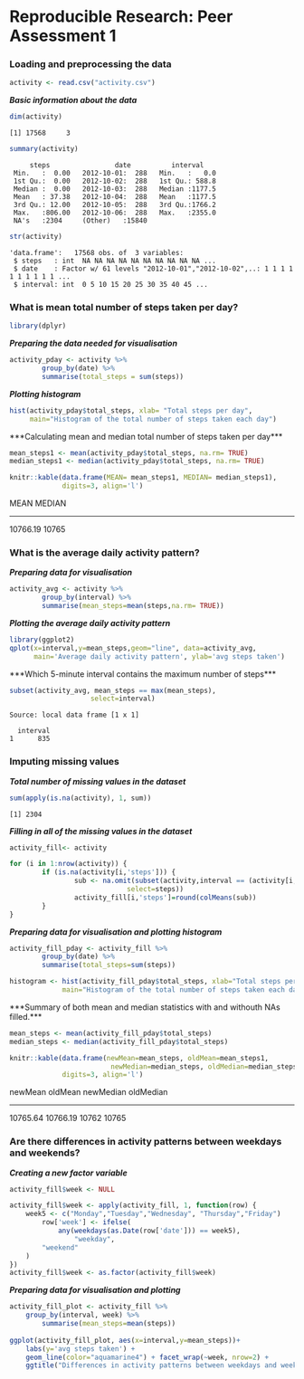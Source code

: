 # Reproducible Research: Peer Assessment 1


### Loading and preprocessing the data


```r
activity <- read.csv("activity.csv")
```
***Basic information about the data***

```r
dim(activity)
```

```
[1] 17568     3
```

```r
summary(activity)
```

```
     steps                date          interval     
 Min.   :  0.00   2012-10-01:  288   Min.   :   0.0  
 1st Qu.:  0.00   2012-10-02:  288   1st Qu.: 588.8  
 Median :  0.00   2012-10-03:  288   Median :1177.5  
 Mean   : 37.38   2012-10-04:  288   Mean   :1177.5  
 3rd Qu.: 12.00   2012-10-05:  288   3rd Qu.:1766.2  
 Max.   :806.00   2012-10-06:  288   Max.   :2355.0  
 NA's   :2304     (Other)   :15840                   
```

```r
str(activity)
```

```
'data.frame':	17568 obs. of  3 variables:
 $ steps   : int  NA NA NA NA NA NA NA NA NA NA ...
 $ date    : Factor w/ 61 levels "2012-10-01","2012-10-02",..: 1 1 1 1 1 1 1 1 1 1 ...
 $ interval: int  0 5 10 15 20 25 30 35 40 45 ...
```

### What is mean total number of steps taken per day?


```r
library(dplyr)
```
***Preparing the data needed for visualisation***

```r
activity_pday <- activity %>%  
        group_by(date) %>% 
        summarise(total_steps = sum(steps))
```
***Plotting histogram***

```r
hist(activity_pday$total_steps, xlab= "Total steps per day",
     main="Histogram of the total number of steps taken each day")  
```

<img src="./PA1_template_files/figure-html/unnamed-chunk-6-1.png" title="" alt="" style="display: block; margin: auto;" />
***Calculating mean and median total number of steps taken per day***

```r
mean_steps1 <- mean(activity_pday$total_steps, na.rm= TRUE)
median_steps1 <- median(activity_pday$total_steps, na.rm= TRUE)

knitr::kable(data.frame(MEAN= mean_steps1, MEDIAN= median_steps1),
             digits=3, align='l')
```



MEAN       MEDIAN 
---------  -------
10766.19   10765  

### What is the average daily activity pattern?

***Preparing data for visualisation***

```r
activity_avg <- activity %>% 
        group_by(interval) %>%
        summarise(mean_steps=mean(steps,na.rm= TRUE))
```
***Plotting the average daily activity pattern***

```r
library(ggplot2)
qplot(x=interval,y=mean_steps,geom="line", data=activity_avg, 
      main='Average daily activity pattern', ylab='avg steps taken')   
```

<img src="./PA1_template_files/figure-html/unnamed-chunk-9-1.png" title="" alt="" style="display: block; margin: auto;" />
***Which 5-minute interval contains the maximum number of steps***

```r
subset(activity_avg, mean_steps == max(mean_steps),
                    select=interval)
```

```
Source: local data frame [1 x 1]

  interval
1      835
```

### Imputing missing values

***Total number of missing values in the dataset***

```r
sum(apply(is.na(activity), 1, sum))
```

```
[1] 2304
```
***Filling in all of the missing values in the dataset***

```r
activity_fill<- activity

for (i in 1:nrow(activity)) {
        if (is.na(activity[i,'steps'])) {
                sub <- na.omit(subset(activity,interval == (activity[i,'interval']),
                             select=steps))
                activity_fill[i,'steps']=round(colMeans(sub))
        }
}
```
***Preparing data for visualisation and plotting histogram***

```r
activity_fill_pday <- activity_fill %>%  
        group_by(date) %>% 
        summarise(total_steps=sum(steps))

histogram <- hist(activity_fill_pday$total_steps, xlab="Total steps per day",
             main="Histogram of the total number of steps taken each day")
```

<img src="./PA1_template_files/figure-html/unnamed-chunk-13-1.png" title="" alt="" style="display: block; margin: auto;" />
***Summary of both mean and median statistics with and withouth NAs filled.***

```r
mean_steps <- mean(activity_fill_pday$total_steps)
median_steps <- median(activity_fill_pday$total_steps)

knitr::kable(data.frame(newMean=mean_steps, oldMean=mean_steps1,
                         newMedian=median_steps, oldMedian=median_steps1),
             digits=3, align='l')
```



newMean    oldMean    newMedian   oldMedian 
---------  ---------  ----------  ----------
10765.64   10766.19   10762       10765     

### Are there differences in activity patterns between weekdays and weekends?

***Creating a new factor variable***

```r
activity_fill$week <- NULL

activity_fill$week <- apply(activity_fill, 1, function(row) {
	week5 <- c("Monday","Tuesday","Wednesday", "Thursday","Friday")
        row['week'] <- ifelse(
        	any(weekdays(as.Date(row['date'])) == week5), 
                "weekday",
		"weekend"
	)
})
activity_fill$week <- as.factor(activity_fill$week)
```
***Preparing data for visualisation and plotting***

```r
activity_fill_plot <- activity_fill %>% 
	group_by(interval, week) %>%
        summarise(mean_steps=mean(steps))
        	  
ggplot(activity_fill_plot, aes(x=interval,y=mean_steps))+
	labs(y='avg steps taken') +
	geom_line(color="aquamarine4") + facet_wrap(~week, nrow=2) +
	ggtitle("Differences in activity patterns between weekdays and weekends")
```

<img src="./PA1_template_files/figure-html/unnamed-chunk-16-1.png" title="" alt="" style="display: block; margin: auto;" />
